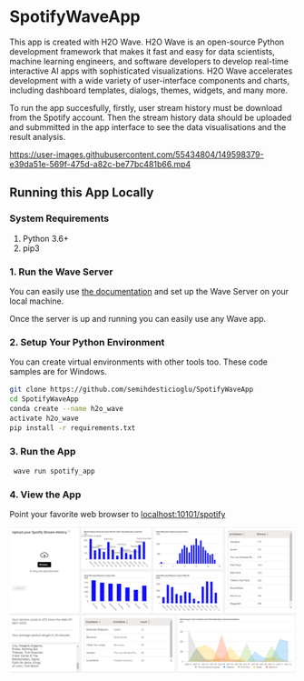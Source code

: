 # SpotifyWaveApp

This app is created with H2O Wave. H2O Wave is an open-source Python development framework that makes it fast and easy for data scientists, machine learning engineers, and software developers to develop real-time interactive AI apps with sophisticated visualizations. H2O Wave accelerates development with a wide variety of user-interface components and charts, including dashboard templates, dialogs, themes, widgets, and many more.

To run the app succesfully, firstly, user stream history must be download from the Spotify account. Then the stream history data should be uploaded and submmitted in the app interface to see the data visualisations and the result analysis. 



https://user-images.githubusercontent.com/55434804/149598379-e39da51e-569f-475d-a82c-be77bc481b66.mp4



## Running this App Locally

### System Requirements

1. Python 3.6+
2. pip3

### 1. Run the Wave Server

You can easily use [the documentation](https://wave.h2o.ai/docs/installation) and set up the Wave Server on your local machine. 

Once the server is up and running you can easily use any Wave app.

### 2. Setup Your Python Environment

You can create virtual environments with other tools too.  These code samples are for Windows. 
```bash
git clone https://github.com/semihdesticioglu/SpotifyWaveApp
cd SpotifyWaveApp
conda create --name h2o_wave
activate h2o_wave
pip install -r requirements.txt
```

### 3. Run the App

```bash
 wave run spotify_app
```

### 4. View the App

Point your favorite web browser to [localhost:10101/spotify](http://localhost:10101/spotify)

![alt text](screenshots/Capture.PNG)
